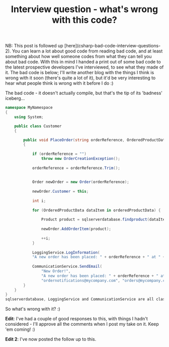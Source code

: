 ﻿---
layout: post
title: Interview question - what's wrong with this code?
excerpt: You can learn a lot about good code from reading bad code, and at least something about how well someone codes from  what they can tell you about bad code. With this in mind I handed a print out of some bad code to the latest prospective developers I've interviewed, to see what they made of it. I'll write another blog with the things I think is wrong with the code soon (there's quite a few of them), but it'd be very interesting to hear what people think is wrong with it before I do :)
tags: [C&#35;, Programming Practices, Patterns, Domain Driven Design (DDD), Dependeny Injection (DI)]
---

<span class="updated">
NB: This post is followed up [here](csharp-bad-code-interview-questions-2).
</span>

<span class="first">
You can learn a lot about good code from reading bad code, and at least something about how well someone 
codes from what they can tell you about bad code. With this in mind I handed a print out of some bad 
code to the latest prospective developers I've interviewed, to see what they made of it. The bad code is 
below; I'll write another blog with the things I think is wrong with it soon (there's quite a lot of it),
but it'd be very interesting to hear what people think is wrong with it before I do :)
</span>

The bad code - it doesn't actually compile, but that's the tip of its 'badness' iceberg...

```csharp
namespace MyNamespace
{
    using System;

    public class Customer
    {

        public void PlaceOrder(string orderReference, OrderedProductData[] orderedProductData)
        {
 
            if (orderReference = "")
                throw new OrderCreationException();
 
            orderReference = orderReference.Trim();
 
 
            Order newOrder = new Order(orderReference);
 
            newOrder.Customer = this;
 
            int i;
 
            for (OrderedProductData dataItem in orderedProductData) {
                
                Product product = sqlserverdatabase.findproduct(dataItem.ProductID);
 
                newOrder.AddOrderItem(product);
 
                ++i;
            }
 
            LoggingService.LogInformation(
            "A new order has been placed: " + orderReference + " at " + DateTime.Now);
 
            CommunicationService.SendEmail(
                "New Order!",
                "A new order has been placed: " + orderReference + " at " + DateTime.Now,
                "ordernotifications@mycompany.com", "orders@mycompany.com");
        }
    }
}
sqlserverdatabase, LoggingService and CommunicationService are all classes which exist, but are not shown.
```

So what's wrong with it? :)

**Edit**: I've had a couple of good responses to this, with things I hadn't considered - I'll approve 
all the comments when I post my take on it. Keep 'em coming! :)

**Edit 2**: I've now posted the follow up to this.